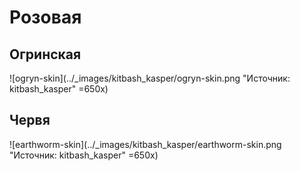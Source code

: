 # Розовая

## Огринская

![ogryn-skin](../_images/kitbash_kasper/ogryn-skin.png "Источник: kitbash_kasper" =650x)

## Червя

![earthworm-skin](../_images/kitbash_kasper/earthworm-skin.png "Источник: kitbash_kasper" =650x)
